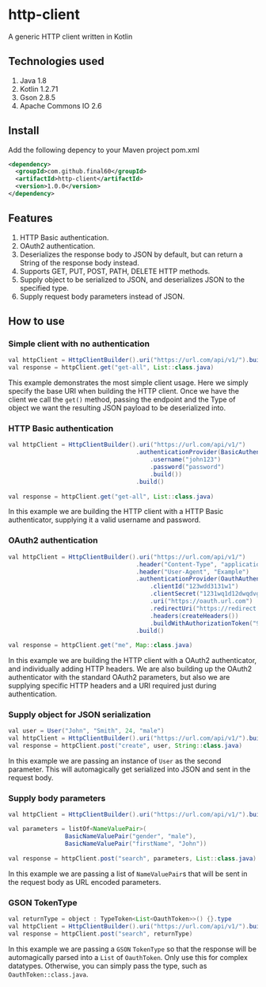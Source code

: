 # http-client
A generic HTTP client written in Kotlin

## Technologies used
1. Java 1.8
2. Kotlin 1.2.71
3. Gson 2.8.5
4. Apache Commons IO 2.6

## Install
Add the following depency to your Maven project pom.xml
```xml
<dependency>
  <groupId>com.github.final60</groupId>
  <artifactId>http-client</artifactId>
  <version>1.0.0</version>
</dependency>
```

## Features
1. HTTP Basic authentication.
2. OAuth2 authentication.
3. Deserializes the response body to JSON by default, but can return a String of the response body instead.
4. Supports GET, PUT, POST, PATH, DELETE HTTP methods.
5. Supply object to be serialized to JSON, and deserializes JSON to the specified type.
6. Supply request body parameters instead of JSON.

## How to use

### Simple client with no authentication
```java
val httpClient = HttpClientBuilder().uri("https://url.com/api/v1/").build()
val response = httpClient.get("get-all", List::class.java)
```
This example demonstrates the most simple client usage. Here we simply specify the base URI when building the HTTP client. Once we have the client we call the `get()` method, passing the endpoint and the Type of object we want the resulting JSON payload to be deserialized into.

### HTTP Basic authentication
```java
val httpClient = HttpClientBuilder().uri("https://url.com/api/v1/")
                                    .authenticationProvider(BasicAuthenticationProvider()
                                        .username("john123")
                                        .password("password")
                                        .build())
                                    .build()
                                    
val response = httpClient.get("get-all", List::class.java)
```
In this example we are building the HTTP client with a HTTP Basic authenticator, supplying it a valid username and password. 

### OAuth2 authentication
```java
val httpClient = HttpClientBuilder().uri("https://url.com/api/v1/")
                                    .header("Content-Type", "application/x-www-form-urlencoded")
                                    .header("User-Agent", "Example")
                                    .authenticationProvider(OauthAuthenticationProvider()
                                        .clientId("123wdd3131w1")
                                        .clientSecret("1231wq1d12dwqdvg2f")
                                        .uri("https://oauth.url.com")
                                        .redirectUri("https://redirect.url.com")
                                        .headers(createHeaders())
                                        .buildWithAuthorizationToken("98798yduhqwd977q9jo"))
                                    .build()
                                            
val response = httpClient.get("me", Map::class.java)
```
In this example we are building the HTTP client with a OAuth2 authenticator, and individually adding HTTP headers. We are also building up the OAuth2 authenticator with the standard OAuth2 parameters, but also we are supplying specific HTTP headers and a URI required just during authentication. 

### Supply object for JSON serialization
```java
val user = User("John", "Smith", 24, "male")
val httpClient = HttpClientBuilder().uri("https://url.com/api/v1/").build()
val response = httpClient.post("create", user, String::class.java)
```
In this example we are passing an instance of `User` as the second parameter. This will automagically get serialized into JSON and sent in the request body.

### Supply body parameters
```java
val httpClient = HttpClientBuilder().uri("https://url.com/api/v1/").build()

val parameters = listOf<NameValuePair>(
                BasicNameValuePair("gender", "male"),
                BasicNameValuePair("firstName", "John"))
                
val response = httpClient.post("search", parameters, List::class.java)
```
In this example we are passing a list of `NameValuePair`s that will be sent in the request body as URL encoded parameters. 

### GSON TokenType
```java
val returnType = object : TypeToken<List<OauthToken>>() {}.type
val httpClient = HttpClientBuilder().uri("https://url.com/api/v1/").build()
val response = httpClient.post("search", returnType)
```
In this example we are passing a `GSON` `TokenType` so that the response will be automagically parsed into a `List` of `OauthToken`. Only use this for complex datatypes. Otherwise, you can simply pass the type, such as `OauthToken::class.java`.
